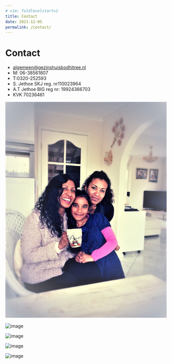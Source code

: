 ```yaml
---
# vim: foldlevelstart=2
title: Contact
date: 2021-12-05
permalink: /contact/
---
```


# Contact

* algemeen@gezinshuisbodhitree.nl     
* M: 06-38561807
* T:0320-252593 
* S. Jethoe SKJ reg. nr110023964                                                             
* A.T Jethoe  BIG reg nr: 19924366703
* KVK 70236461

![image](assets/images/contact.jpg)

![image](../assets/images/stichting_kwaliteitsregister_jeugd_logo.png)

![image](../assets/images/iso9001_2015_gecertificeerd-225x300.png)

![image](../assets/images/big-registratie-300x300.png)

![image](../assets/images/driestroom.jpg)
